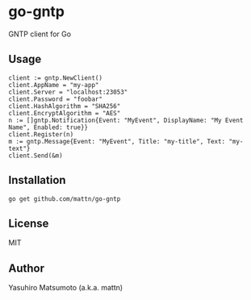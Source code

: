 # go-gntp

GNTP client for Go

## Usage

```
client := gntp.NewClient()
client.AppName = "my-app"
client.Server = "localhost:23053"
client.Password = "foobar"
client.HashAlgorithm = "SHA256"
client.EncryptAlgorithm = "AES"
n := []gntp.Notification{Event: "MyEvent", DisplayName: "My Event Name", Enabled: true}}
client.Register(n)
m := gntp.Message{Event: "MyEvent", Title: "my-title", Text: "my-text"}
client.Send(&m)
```

## Installation

```
go get github.com/mattn/go-gntp
```

## License

MIT

## Author

Yasuhiro Matsumoto (a.k.a. mattn)
